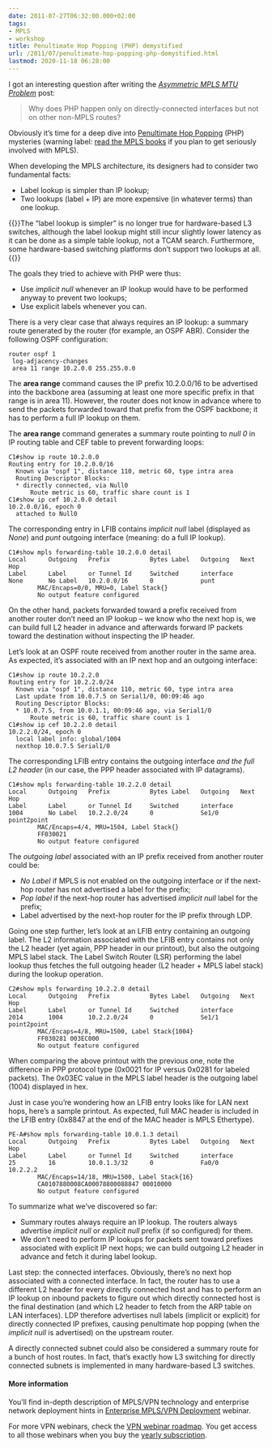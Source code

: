 ```yaml
---
date: 2011-07-27T06:32:00.000+02:00
tags:
- MPLS
- workshop
title: Penultimate Hop Popping (PHP) demystified
url: /2011/07/penultimate-hop-popping-php-demystified.html
lastmod: 2020-11-18 06:28:00
---
```

I got an interesting question after writing the [*Asymmetric MPLS MTU Problem*](https://blog.ipspace.net/2011/07/asymmetric-mpls-mtu-problem.html) post:

> Why does PHP happen only on directly-connected interfaces but not on other non-MPLS routes?

Obviously it’s time for a deep dive into [Penultimate Hop Popping](/kb/tag/MPLS/Implicit_Explicit_NULL.html) (PHP) mysteries (warning label: [read the MPLS books](https://blog.ipspace.net/2007/07/update-preparing-for-mpls-ccip-exam.html) if you plan to get seriously involved with MPLS).
<!--more-->
When developing the MPLS architecture, its designers had to consider two fundamental facts:

-   Label lookup is simpler than IP lookup;
-   Two lookups (label + IP) are more expensive (in whatever terms) than one lookup.

{{<note info>}}The “label lookup is simpler” is no longer true for hardware-based L3 switches, although the label lookup might still incur slightly lower latency as it can be done as a simple table lookup, not a TCAM search. Furthermore, some hardware-based switching platforms don’t support two lookups at all.{{</note>}}

The goals they tried to achieve with PHP were thus:

-   Use *implicit null* whenever an IP lookup would have to be performed anyway to prevent two lookups;
-   Use explicit labels whenever you can.

There is a very clear case that always requires an IP lookup: a summary route generated by the router (for example, an OSPF ABR). Consider the following OSPF configuration:

``` code
router ospf 1
 log-adjacency-changes
 area 11 range 10.2.0.0 255.255.0.0
```

The **area range** command causes the IP prefix 10.2.0.0/16 to be advertised into the backbone area (assuming at least one more specific prefix in that range is in area 11). However, the router does not know in advance where to send the packets forwarded toward that prefix from the OSPF backbone; it has to perform a full IP lookup on them.

The **area range** command generates a summary route pointing to *null 0* in IP routing table and CEF table to prevent forwarding loops:

``` code
C1#show ip route 10.2.0.0
Routing entry for 10.2.0.0/16
  Known via "ospf 1", distance 110, metric 60, type intra area
  Routing Descriptor Blocks:
  * directly connected, via Null0
      Route metric is 60, traffic share count is 1
C1#show ip cef 10.2.0.0 detail
10.2.0.0/16, epoch 0
  attached to Null0
```

The corresponding entry in LFIB contains *implicit null* label (displayed as *None*) and *punt* outgoing interface (meaning: do a full IP lookup).

``` code
C1#show mpls forwarding-table 10.2.0.0 detail
Local      Outgoing   Prefix           Bytes Label   Outgoing   Next Hop
Label      Label      or Tunnel Id     Switched      interface
None       No Label   10.2.0.0/16      0             punt
        MAC/Encaps=0/0, MRU=0, Label Stack{}
        No output feature configured
```

On the other hand, packets forwarded toward a prefix received from another router don’t need an IP lookup – we know who the next hop is, we can build full L2 header in advance and afterwards forward IP packets toward the destination without inspecting the IP header.

Let’s look at an OSPF route received from another router in the same area. As expected, it’s associated with an IP next hop and an outgoing interface:

``` code
C1#show ip route 10.2.2.0
Routing entry for 10.2.2.0/24
  Known via "ospf 1", distance 110, metric 60, type intra area
  Last update from 10.0.7.5 on Serial1/0, 00:09:46 ago
  Routing Descriptor Blocks:
  * 10.0.7.5, from 10.0.1.1, 00:09:46 ago, via Serial1/0
      Route metric is 60, traffic share count is 1
C1#show ip cef 10.2.2.0 detail
10.2.2.0/24, epoch 0
  local label info: global/1004
  nexthop 10.0.7.5 Serial1/0
```

The corresponding LFIB entry contains the outgoing interface *and the full L2 header* (in our case, the PPP header associated with IP datagrams).

``` code
C1#show mpls forwarding-table 10.2.2.0 detail
Local      Outgoing   Prefix           Bytes Label   Outgoing   Next Hop
Label      Label      or Tunnel Id     Switched      interface
1004       No Label   10.2.2.0/24      0             Se1/0      point2point
        MAC/Encaps=4/4, MRU=1504, Label Stack{}
        FF030021
        No output feature configured
```

The *outgoing label* associated with an IP prefix received from another router could be:

-   *No Label* if MPLS is not enabled on the outgoing interface or if the next-hop router has not advertised a label for the prefix;
-   *Pop label* if the next-hop router has advertised *implicit null* label for the prefix;
-   Label advertised by the next-hop router for the IP prefix through LDP.

Going one step further, let’s look at an LFIB entry containing an outgoing label. The L2 information associated with the LFIB entry contains not only the L2 header (yet again, PPP header in our printout), but also the outgoing MPLS label stack. The Label Switch Router (LSR) performing the label lookup thus fetches the full outgoing header (L2 header + MPLS label stack) during the lookup operation.

``` code
C2#show mpls forwarding 10.2.2.0 detail
Local      Outgoing   Prefix           Bytes Label   Outgoing   Next Hop
Label      Label      or Tunnel Id     Switched      interface
2014       1004       10.2.2.0/24      0             Se1/1      point2point
        MAC/Encaps=4/8, MRU=1500, Label Stack{1004}
        FF030281 003EC000
        No output feature configured
```

When comparing the above printout with the previous one, note the difference in PPP protocol type (0x0021 for IP versus 0x0281 for labeled packets). The 0x03EC value in the MPLS label header is the outgoing label (1004) displayed in hex.

Just in case you’re wondering how an LFIB entry looks like for LAN next hops, here’s a sample printout. As expected, full MAC header is included in the LFIB entry (0x8847 at the end of the MAC header is MPLS Ethertype).

``` code
PE-A#show mpls forwarding-table 10.0.1.3 detail
Local      Outgoing   Prefix           Bytes Label   Outgoing   Next Hop
Label      Label      or Tunnel Id     Switched      interface
25         16         10.0.1.3/32      0             Fa0/0      10.2.2.2
        MAC/Encaps=14/18, MRU=1500, Label Stack{16}
        CA0107880008CA00078800088847 00010000
        No output feature configured
```

To summarize what we’ve discovered so far:

-   Summary routes always require an IP lookup. The routers always advertise *implicit null* or *explicit null* prefix (if so configured) for them.
-   We don’t need to perform IP lookups for packets sent toward prefixes associated with explicit IP next hops; we can build outgoing L2 header in advance and fetch it during label lookup.

Last step: the connected interfaces. Obviously, there’s no next hop associated with a connected interface. In fact, the router has to use a different L2 header for every directly connected host and has to perform an IP lookup on inbound packets to figure out which directly connected host is the final destination (and which L2 header to fetch from the ARP table on LAN interfaces). LDP therefore advertises null labels (implicit or explicit) for directly connected IP prefixes, causing penultimate hop popping (when the *implicit null* is advertised) on the upstream router.

A directly connected subnet could also be considered a summary route for a bunch of host routes. In fact, that’s exactly how L3 switching for directly connected subnets is implemented in many hardware-based L3 switches.

#### More information

You’ll find in-depth description of MPLS/VPN technology and enterprise network deployment hints in [Enterprise MPLS/VPN Deployment](https://www.ipspace.net/EntMPLS) webinar.

For more VPN webinars, check the [VPN webinar roadmap](https://www.ipspace.net/Roadmap/VPN_webinars). You get access to all those webinars when you buy the [yearly subscription](https://www.ipspace.net/Subscription).
